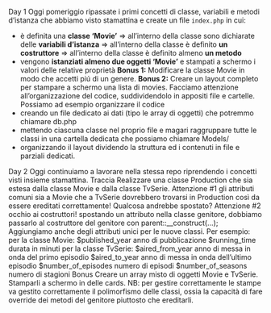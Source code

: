 Day 1
Oggi pomeriggio ripassate i primi concetti di classe, variabili e metodi d’istanza che abbiamo visto stamattina e create un file `index.php` in cui:
 - è definita una **classe ‘Movie’**
   => all’interno della classe sono dichiarate delle **variabili d’istanza**
   => all’interno della classe è definito **un costruttore**
   => all’interno della classe è definito almeno **un metodo**
- vengono **istanziati almeno due oggetti ‘Movie’** e stampati a schermo i valori delle relative proprietà
**Bonus 1:**
Modificare la classe Movie in modo che accetti piú di un genere.
**Bonus 2:**
Creare un layout completo per stampare a schermo una lista di movies.
Facciamo attenzione all’organizzazione del codice, suddividendolo in appositi file e cartelle. Possiamo ad esempio organizzare il codice
- creando un file dedicato ai dati (tipo le array di oggetti) che potremmo chiamare db.php
- mettendo ciascuna classe nel proprio file e magari raggruppare tutte le classi in una cartella dedicata che possiamo chiamare Models/
- organizzando il layout dividendo la struttura ed i contenuti in file e parziali dedicati.


Day 2
Oggi continuiamo a lavorare nella stessa repo riprendendo i concetti visti insieme stamattina.
Traccia
Realizzare una classe Production che sia estesa dalla classe Movie e dalla classe TvSerie.
Attenzione #1
gli attributi comuni sia a Movie che a TvSerie dovrebbero trovarsi in Production così da essere ereditati correttamente! Qualcosa andrebbe spostato?
Attenzione #2
occhio ai costruttori! spostando un attributo nella classe genitore, dobbiamo passarlo al costruttore del genitore con parent::__construct(...);
Aggiungiamo anche degli attributi unici per le nuove classi. Per esempio:
per la classe Movie:
$published_year anno di pubblicazione
$running_time durata in minuti 
per la classe TvSerie:
$aired_from_year anno di messa in onda del primo episodio
$aired_to_year anno di messa in onda dell’ultimo episodio
$number_of_episodes numero di episodi
$number_of_seasons numero di stagioni
Bonus
Creare un array misto di oggetti Movie e TvSerie. Stamparli a schermo in delle cards.
NB: per gestire correttamente le stampe va gestito correttamente il polimorfismo delle classi, ossia la capacità di fare override dei metodi del genitore piuttosto che ereditarli.